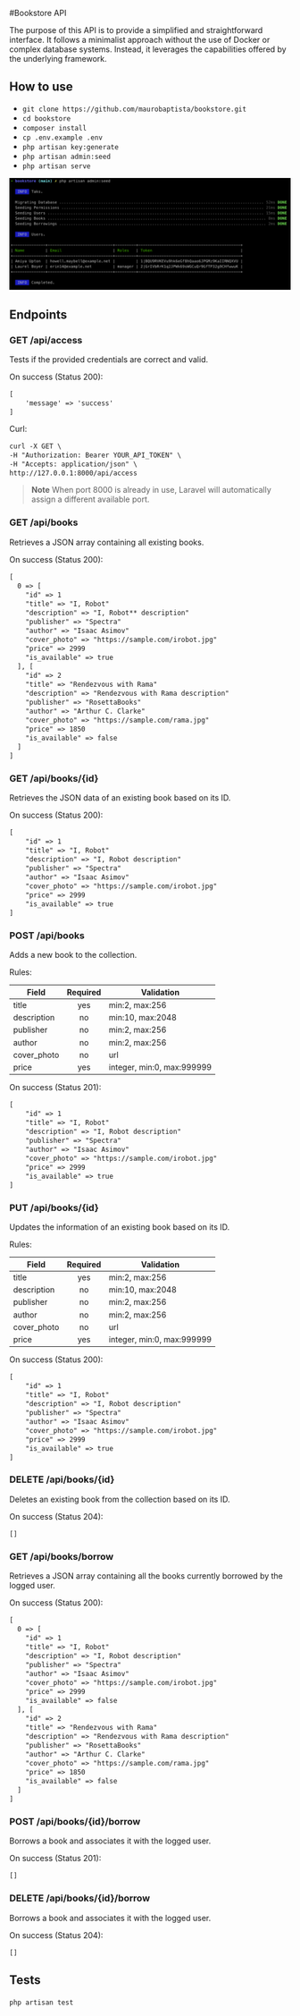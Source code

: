 #Bookstore API

The purpose of this API is to provide a simplified and straightforward interface. It follows a minimalist approach without the use of Docker or complex database systems. Instead, it leverages the capabilities offered by the underlying framework.

## How to use

- `git clone https://github.com/maurobaptista/bookstore.git`
- `cd bookstore`
- `composer install`
- `cp .env.example .env`
- `php artisan key:generate`
- `php artisan admin:seed`
- `php artisan serve`

![Seed Result](seed.png)

## Endpoints

### GET /api/access

Tests if the provided credentials are correct and valid.

On success (Status 200):
```
[
    'message' => 'success'
]
```

Curl:
```
curl -X GET \
-H "Authorization: Bearer YOUR_API_TOKEN" \
-H "Accepts: application/json" \
http://127.0.0.1:8000/api/access
```

> **Note**
> When port 8000 is already in use, Laravel will automatically assign a different available port.

### GET /api/books

Retrieves a JSON array containing all existing books.

On success (Status 200):
```
[
  0 => [
    "id" => 1
    "title" => "I, Robot"
    "description" => "I, Robot** description"
    "publisher" => "Spectra"
    "author" => "Isaac Asimov"
    "cover_photo" => "https://sample.com/irobot.jpg"
    "price" => 2999
    "is_available" => true
  ], [
    "id" => 2
    "title" => "Rendezvous with Rama"
    "description" => "Rendezvous with Rama description"
    "publisher" => "RosettaBooks"
    "author" => "Arthur C. Clarke"
    "cover_photo" => "https://sample.com/rama.jpg"
    "price" => 1850
    "is_available" => false
  ]
]
```

### GET /api/books/{id}

Retrieves the JSON data of an existing book based on its ID.

On success (Status 200):
```
[
    "id" => 1
    "title" => "I, Robot"
    "description" => "I, Robot description"
    "publisher" => "Spectra"
    "author" => "Isaac Asimov"
    "cover_photo" => "https://sample.com/irobot.jpg"
    "price" => 2999
    "is_available" => true
]
```

### POST /api/books

Adds a new book to the collection.

Rules:

| Field | Required | Validation |
|---|:---:|---|
| title | yes | min:2, max:256 |
| description | no | min:10, max:2048 |
| publisher | no | min:2, max:256 |
| author | no | min:2, max:256 |
| cover_photo | no  | url |
| price | yes | integer, min:0, max:999999 |

On success (Status 201):
```
[
    "id" => 1
    "title" => "I, Robot"
    "description" => "I, Robot description"
    "publisher" => "Spectra"
    "author" => "Isaac Asimov"
    "cover_photo" => "https://sample.com/irobot.jpg"
    "price" => 2999
    "is_available" => true
]
```

### PUT /api/books/{id}

Updates the information of an existing book based on its ID.

Rules:

| Field | Required | Validation |
|---|:---:|---|
| title | yes | min:2, max:256 |
| description | no | min:10, max:2048 |
| publisher | no | min:2, max:256 |
| author | no | min:2, max:256 |
| cover_photo | no  | url |
| price | yes | integer, min:0, max:999999 |

On success (Status 200):
```
[
    "id" => 1
    "title" => "I, Robot"
    "description" => "I, Robot description"
    "publisher" => "Spectra"
    "author" => "Isaac Asimov"
    "cover_photo" => "https://sample.com/irobot.jpg"
    "price" => 2999
    "is_available" => true
]
```

### DELETE /api/books/{id}

Deletes an existing book from the collection based on its ID.

On success (Status 204):
```
[]
```

### GET /api/books/borrow

Retrieves a JSON array containing all the books currently borrowed by the logged user.

On success (Status 200):
```
[
  0 => [
    "id" => 1
    "title" => "I, Robot"
    "description" => "I, Robot description"
    "publisher" => "Spectra"
    "author" => "Isaac Asimov"
    "cover_photo" => "https://sample.com/irobot.jpg"
    "price" => 2999
    "is_available" => false
  ], [
    "id" => 2
    "title" => "Rendezvous with Rama"
    "description" => "Rendezvous with Rama description"
    "publisher" => "RosettaBooks"
    "author" => "Arthur C. Clarke"
    "cover_photo" => "https://sample.com/rama.jpg"
    "price" => 1850
    "is_available" => false
  ]
]
```

### POST /api/books/{id}/borrow

Borrows a book and associates it with the logged user.

On success (Status 201):
```
[]
```

### DELETE /api/books/{id}/borrow

Borrows a book and associates it with the logged user.

On success (Status 204):
```
[]
```

## Tests
`php artisan test`
